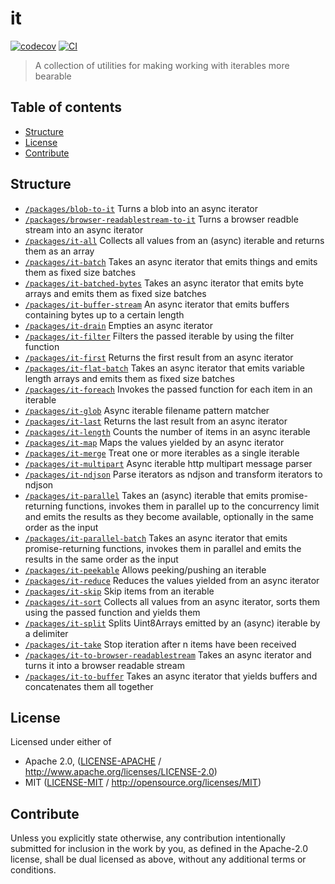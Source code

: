 # it <!-- omit in toc -->

[![codecov](https://img.shields.io/codecov/c/github/achingbrain/it.svg?style=flat-square)](https://codecov.io/gh/achingbrain/it)
[![CI](https://img.shields.io/github/workflow/status/achingbrain/it/test%20&%20maybe%20release/master?style=flat-square)](https://github.com/achingbrain/it/actions/workflows/js-test-and-release.yml)

> A collection of utilities for making working with iterables more bearable

## Table of contents <!-- omit in toc -->

- [Structure](#structure)
- [License](#license)
- [Contribute](#contribute)

## Structure

- [`/packages/blob-to-it`](./packages/blob-to-it) Turns a blob into an async iterator
- [`/packages/browser-readablestream-to-it`](./packages/browser-readablestream-to-it) Turns a browser readble stream into an async iterator
- [`/packages/it-all`](./packages/it-all) Collects all values from an (async) iterable and returns them as an array
- [`/packages/it-batch`](./packages/it-batch) Takes an async iterator that emits things and emits them as fixed size batches
- [`/packages/it-batched-bytes`](./packages/it-batched-bytes) Takes an async iterator that emits byte arrays and emits them as fixed size batches
- [`/packages/it-buffer-stream`](./packages/it-buffer-stream) An async iterator that emits buffers containing bytes up to a certain length
- [`/packages/it-drain`](./packages/it-drain) Empties an async iterator
- [`/packages/it-filter`](./packages/it-filter) Filters the passed iterable by using the filter function
- [`/packages/it-first`](./packages/it-first) Returns the first result from an async iterator
- [`/packages/it-flat-batch`](./packages/it-flat-batch) Takes an async iterator that emits variable length arrays and emits them as fixed size batches
- [`/packages/it-foreach`](./packages/it-foreach) Invokes the passed function for each item in an iterable
- [`/packages/it-glob`](./packages/it-glob) Async iterable filename pattern matcher
- [`/packages/it-last`](./packages/it-last) Returns the last result from an async iterator
- [`/packages/it-length`](./packages/it-length) Counts the number of items in an async iterable
- [`/packages/it-map`](./packages/it-map) Maps the values yielded by an async iterator
- [`/packages/it-merge`](./packages/it-merge) Treat one or more iterables as a single iterable
- [`/packages/it-multipart`](./packages/it-multipart) Async iterable http multipart message parser
- [`/packages/it-ndjson`](./packages/it-ndjson) Parse iterators as ndjson and transform iterators to ndjson
- [`/packages/it-parallel`](./packages/it-parallel) Takes an (async) iterable that emits promise-returning functions, invokes them in parallel up to the concurrency limit and emits the results as they become available, optionally in the same order as the input
- [`/packages/it-parallel-batch`](./packages/it-parallel-batch) Takes an async iterator that emits promise-returning functions, invokes them in parallel and emits the results in the same order as the input
- [`/packages/it-peekable`](./packages/it-peekable) Allows peeking/pushing an iterable
- [`/packages/it-reduce`](./packages/it-reduce) Reduces the values yielded from an async iterator
- [`/packages/it-skip`](./packages/it-skip) Skip items from an iterable
- [`/packages/it-sort`](./packages/it-sort) Collects all values from an async iterator, sorts them using the passed function and yields them
- [`/packages/it-split`](./packages/it-split) Splits Uint8Arrays emitted by an (async) iterable by a delimiter
- [`/packages/it-take`](./packages/it-take) Stop iteration after n items have been received
- [`/packages/it-to-browser-readablestream`](./packages/it-to-browser-readablestream) Takes an async iterator and turns it into a browser readable stream
- [`/packages/it-to-buffer`](./packages/it-to-buffer) Takes an async iterator that yields buffers and concatenates them all together

## License

Licensed under either of

- Apache 2.0, ([LICENSE-APACHE](LICENSE-APACHE) / <http://www.apache.org/licenses/LICENSE-2.0>)
- MIT ([LICENSE-MIT](LICENSE-MIT) / <http://opensource.org/licenses/MIT>)

## Contribute

Unless you explicitly state otherwise, any contribution intentionally submitted for inclusion in the work by you, as defined in the Apache-2.0 license, shall be dual licensed as above, without any additional terms or conditions.
